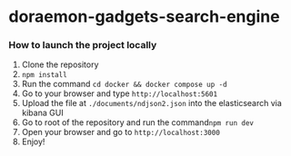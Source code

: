 # doraemon-gadgets-search-engine

### How to launch the project locally

1. Clone the repository
2. `npm install`
3. Run the command `cd docker && docker compose up -d`
4. Go to your browser and type `http://localhost:5601`
5. Upload the file at `./documents/ndjson2.json` into the elasticsearch via kibana GUI
6. Go to root of the repository and run the command`npm run dev`
7. Open your browser and go to `http://localhost:3000`
8. Enjoy!
